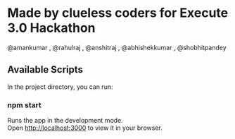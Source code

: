 # Made by clueless coders for Execute 3.0 Hackathon
@amankumar , @rahulraj , @anshitraj , @abhishekkumar , @shobhitpandey

## Available Scripts

In the project directory, you can run:

### npm start

Runs the app in the development mode.\
Open [http://localhost:3000](http://localhost:3000) to view it in your browser.

